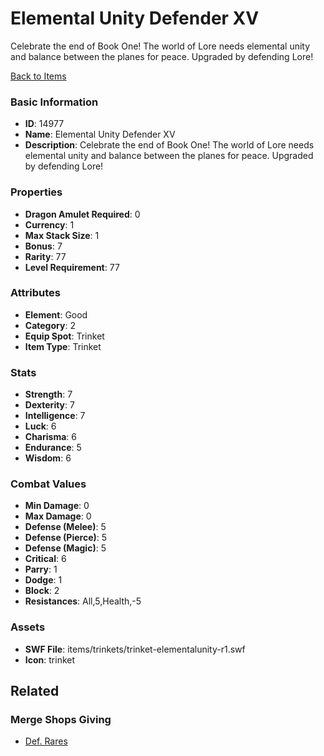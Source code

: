 # Elemental Unity Defender XV

Celebrate the end of Book One! The world of Lore needs elemental unity and balance between the planes for peace. Upgraded by defending Lore!

[Back to Items](../items.md)

### Basic Information

- **ID**: 14977
- **Name**: Elemental Unity Defender XV
- **Description**: Celebrate the end of Book One! The world of Lore needs elemental unity and balance between the planes for peace. Upgraded by defending Lore!

### Properties

- **Dragon Amulet Required**: 0
- **Currency**: 1
- **Max Stack Size**: 1
- **Bonus**: 7
- **Rarity**: 77
- **Level Requirement**: 77

### Attributes

- **Element**: Good
- **Category**: 2
- **Equip Spot**: Trinket
- **Item Type**: Trinket

### Stats

- **Strength**: 7
- **Dexterity**: 7
- **Intelligence**: 7
- **Luck**: 6
- **Charisma**: 6
- **Endurance**: 5
- **Wisdom**: 6

### Combat Values

- **Min Damage**: 0
- **Max Damage**: 0
- **Defense (Melee)**: 5
- **Defense (Pierce)**: 5
- **Defense (Magic)**: 5
- **Critical**: 6
- **Parry**: 1
- **Dodge**: 1
- **Block**: 2
- **Resistances**: All,5,Health,-5

### Assets

- **SWF File**: items/trinkets/trinket-elementalunity-r1.swf
- **Icon**: trinket

## Related

### Merge Shops Giving

- [Def. Rares](../merge-shops/4-def-rares.md)

